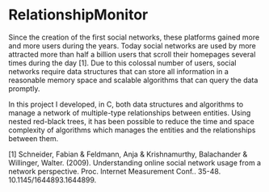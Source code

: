 # RelationshipMonitor

Since the creation of the first social networks, these platforms gained more and more users during the years. Today social networks are used by more attracted more than half a billion users that scroll their homepages several times during the day [1]. Due to this colossal number of users, social networks require data structures that can store all information in a reasonable memory space and scalable algorithms that can query the data promptly.

In this project I developed, in C, both data structures and algorithms to manage a network of multiple-type relationships between entities. Using nested red-black trees, it has been possible to reduce the time and space complexity of algorithms which manages the entities and the relationships between them.

[1] Schneider, Fabian & Feldmann, Anja & Krishnamurthy, Balachander & Willinger, Walter. (2009). Understanding online social network usage from a network perspective. Proc. Internet Measurement Conf.. 35-48. 10.1145/1644893.1644899.
